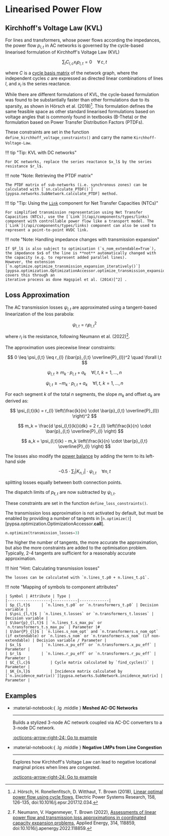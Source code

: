 
# Linearised Power Flow

## Kirchhoff's Voltage Law (KVL)

For lines and transformers, whose power flows according the impedances, the
power flow $p_{l,t}$ in AC networks is governed by the cycle-based linearised formulation
of Kirchhoff's Voltage Law (KVL)

$$\sum_l C_{l,c} x_l p_{l,t} = 0  \quad \forall\, c,t$$

where  $C$ is a [cycle basis
matrix](https://networkx.org/documentation/stable/reference/algorithms/generated/networkx.algorithms.cycles.cycle_basis.html)
of the network graph, where the independent cycles $c$ are expressed as directed
linear combinations of lines $l$, and $x_l$ is the series reactance.

While there are different formulations of KVL, the cycle-based formulation was
found to be substantially faster than other formulations due to its sparsity, as
shown in Hörsch et al. (2018)[^1]. This formulation defines the same feasible
space as other standard linearised formulations based on voltage angles that is
commonly found in textbooks (B-Theta) or the formulation based on Power Transfer
Distribution Factors (PTDFs).

These constraints are set in the function `define_kirchhoff_voltage_constraints()` and carry the name `Kirchhoff-Voltage-Law`.

!!! tip "Tip: KVL with DC networks"

    For DC networks, replace the series reactance $x_l$ by the series resistance $r_l$.

!!! note "Note: Retrieving the PTDF matrix"

    The PTDF matrix of sub-networks (i.e. synchronous zones) can be calculated with [`sn.calculate_PTDF()`][pypsa.networks.SubNetwork.calculate_PTDF] method.

!!! tip "Tip: Using the [`Link`](/api/components/types/links) component for Net Transfer Capacities (NTCs)"

    For simplified transmission representation using Net Transfer Capacities (NTCs), use the [`Link`](/api/components/types/links) component with controllable power flow like a transport model. The [`Link`](/api/components/types/links) component can also be used to represent a point-to-point HVDC link.

!!! note "Note: Handling impedance changes with transmission expansion"

    If $F_l$ is also subject to optimisation (`s_nom_extendable=True`), the impedance $x$ of the line is **not** automatically changed with the capacity (e.g. to represent added parallel lines).
    However, the extension [`n.optimize.optimize_transmission_expansion_iteratively()`][pypsa.optimization.OptimizationAccessor.optimize_transmission_expansion_iteratively] covers this through an
    iterative process as done Hagspiel et al. (2014)[^2] .


## Loss Approximation

The AC transmission losses $\psi_{l,t}$ are approximated using a tangent-based linearization of the loss parabola:

$$
\psi_{l,t} = r_{l} p_{l,t}^2
$$

where $r_l$ is the resistance, following Neumann et al. (2022)[^3].

The approximation uses piecewise linear constraints:

$$
0 \leq \psi_{l,t} \leq r_{l} (\bar{p}_{l,t} \overline{P}_{l})^2 \quad \forall l,t
$$

$$
\psi_{l,t} \geq m_k \cdot p_{l,t} + a_k \quad \forall l,t,\ k = 1, \dots, n
$$

$$
\psi_{l,t} \geq -m_k \cdot p_{l,t} + a_k \quad \forall l,t,\ k = 1, \dots, n
$$

For each segment $k$ of the total $n$ segments, the slope $m_k$ and offset $a_k$ are derived as:

$$
\psi_{l,t}(k) = r_{l} \left(\frac{k}{n} \cdot \bar{p}_{l,t} \overline{P}_{l}) \right)^2
$$

$$
m_k = \frac{d \psi_{l,t}(k)}{dk} = 2 r_{l} \left(\frac{k}{n} \cdot \bar{p}_{l,t} \overline{P}_{l} \right)
$$

$$
a_k = \psi_{l,t}(k) - m_k \left(\frac{k}{n} \cdot \bar{p}_{l,t} \overline{P}_{l} \right)
$$

The losses also modify the [power balance](energy-balance.md) by adding the term to its left-hand side

$$
-0.5 \cdot \sum_{l} |K_{n,l}| \cdot \psi_{l,t} \quad \forall n,t
$$

splitting losses equally between both connection points.

The dispatch limits of $p_{\ell,t}$ are now subtracted by $\psi_{l,t}$.

These constraints are set in the function `define_loss_constraints()`.

The transmission loss approximation is not activated by default, but must be
enabled by providing a number of tangents in [`n.optimize()`][pypsa.optimization.OptimizationAccessor.__call__].

```python
n.optimize(transmission_losses=3)
```

The higher the number of tangents, the more accurate the approximation, but also
the more constraints are added to the optimisation problem. Typically, 2-4
tangents are sufficient for a reasonably accurate approximation.

!!! hint "Hint: Calculating transmission losses"

    The losses can be calculated with `n.lines_t.p0 + n.lines_t.p1`.


!!! note "Mapping of symbols to component attributes"

    | Symbol | Attribute | Type |
    |-------------------|-----------|-------------|
    | $p_{l,t}$     | `n.lines_t.p0` or `n.transformers_t.p0` | Decision variable | 
    | $\psi_{l,t}$ | `n.lines_t.losses` or `n.transformers_t.losses` | Decision variable |
    | $\bar{p}_{l,t}$ | `n.lines_t.s_max_pu` or `n.transformers_t.s_max_pu` | Parameter |#
    | $\bar{P}_{l}$ | `n.lines.s_nom_opt` and `n.transformers.s_nom_opt` (if extendable) or `n.lines.s_nom` or `n.transformers.s_nom` (if non-extendable) | Decision variable / Parameter |
    | $x_l$         | `n.lines.x_pu_eff` or `n.transformers.x_pu_eff` | Parameter |
    | $r_l$         | `n.lines.r_pu_eff` or `n.transformers.r_pu_eff` | Parameter |
    | $C_{l,c}$         | Cycle matrix calculated by `find_cycles()` | Parameter |
    | $K_{n,l}$         | Incidence matrix calculated by [`n.incidence_matrix()`][pypsa.networks.SubNetwork.incidence_matrix] | Parameter |

<!-- TODO: How to get incidence matrix for sub_network now? That function was deprecated? -->

## Examples


<div class="grid cards" markdown>

-   :material-notebook:{ .lg .middle } **Meshed AC-DC Networks**

    ---

    Builds a stylized 3-node AC network coupled via AC-DC converters to a 3-node DC network.

    [:octicons-arrow-right-24: Go to example](../../examples/ac-dc-lopf.ipynb)


-   :material-notebook:{ .lg .middle } **Negative LMPs from Line Congestion**

    ---

    Explores how Kirchhoff's Voltage Law can lead to negative locational marginal prices when lines are congested.

    [:octicons-arrow-right-24: Go to example](../../examples/negative_prices_kvl_baker.ipynb)

</div>

[^1]: J. Hörsch, H. Ronellenfitsch, D. Witthaut, T. Brown (2018), [Linear optimal power flow using cycle flows](https://www.sciencedirect.com/science/article/abs/pii/S0378779617305138), Electric Power Systems Research, 158, 126-135, doi:10.1016/j.epsr.2017.12.034.

[^2]: S. Hagspiel, C. Jägemann, D. Lindenberger, T. Brown, S. Cherevatskiy, E. Tröster (2014), [Cost-optimal power system extension under flow-based market coupling](https://doi.org/10.1016/j.energy.2014.01.025), Energy, 66, 654-666, doi:10.1016/j.energy.2014.01.025.

[^3]: F. Neumann, V. Hagenmeyer, T. Brown (2022), [Assessments of linear power flow and transmission loss approximations in coordinated capacity expansion problems](https://doi.org/10.1016/j.apenergy.2022.118859), Applied Energy, 314, 118859, doi:10.1016/j.apenergy.2022.118859.